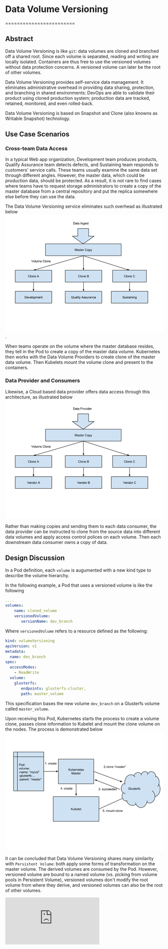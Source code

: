 # Data Volume Versioning
========================

## Abstract
Data Volume Versioning is like `git`: data volumes are cloned and branched off a shared root. Since each volume is separated, reading and writing are locally isolated. Containers are thus free to use the versioned volumes without data protection concerns. A versioned volume can later be the root of other volumes.

Data Volume Versioning provides self-service data management. It eliminates administrative overhead in providing data sharing, protection, and branching in shared environments: DevOps are able to validate their product using cloned production system; production data are tracked, retained, monitored, and even rolled-back.

Data Volume Versioning is based on Snapshot and Clone (also knowns as Writable Snapshot) technology. 

## Use Case Scenarios

### Cross-team Data Access
In a typical Web app organization, Development team produces products, Qualify Assurance team detects defects, and Sustaining team responds to customers' service calls. These teams usually examine the same data set through different angles. However, the master data, which could be production data, should be protected. As a result, it is not rare to find cases where teams have to request storage administrators to create a copy of the master database from a central repository and put the replica somewhere else before they can use the data.

The Data Volume Versioning service eliminates such overhead as illustrated below ![alt text][flowchart].  

When teams operate on the volume where the master database resides, they tell in the Pod to create a copy of the master data volume. Kubernetes then works with the Data Volume Providers to create clone of the master data volume. Then Kubelets mount the volume clone and present to the containers. 

[flowchart]: volume-versionining/volume-clone.png

### Data Provider and Consumers
Likewise, a Cloud based data provider offers data access through this architecture, as illustrated below ![alt text][data consumer]


Rather than making copies and sending them to each data consumer, the data provider can be instructed to clone from the source data into different data volumes and apply access control polices on each volume. Then each downstream data consumer owns a copy of data.

[data consumer]: volume-versionining/volume-provider-consumer.png

## Design Discussion
In a Pod definition, each `volume` is augumented with a new kind type to describe the volume hierarchy. 

In the following example, a Pod that uses a versioned volume is like the following 
```yaml
....
volumes:
    name: cloned_volume
    versionedVolume:
       versionName: dev_branch
```

Where `versionedVolume` refers to a resource defined as the following:
```yaml
kind: volumeVersioning
apiVersion: v1
metadata:
  name: dev_branch
spec:
  accessModes:
    - ReadWrite
  volume:
    glusterfs:
       endpoints: glusterfs-cluster,
       path: master_volume
```

This specification bases the new volume `dev_branch` on a Glusterfs volume called `master_volume`.

Upon receiving this Pod, Kubernetes starts the process to create a volume clone, passes clone information to Kubelet and mount the clone volume on the nodes. The process is demonstrated below ![alt text][process]

[process]: volume-versionining/create-data-volume-clone.png

It can be concluded that Data Volume Versioning shares many similarity with `Persistent Volume`: both apply some forms of transformation on the master volume. The derived volumes are consumed by the Pod. However, versioned volume are bound to a named volume (vs. picking from volume pools in Persistent Volume), versioned volumes don't modify the root volume from where they derive, and versioned volumes can also be the root of other volumes.

[![Analytics](https://kubernetes-site.appspot.com/UA-36037335-10/GitHub/docs/proposals/data-versioning.md?pixel)]()
